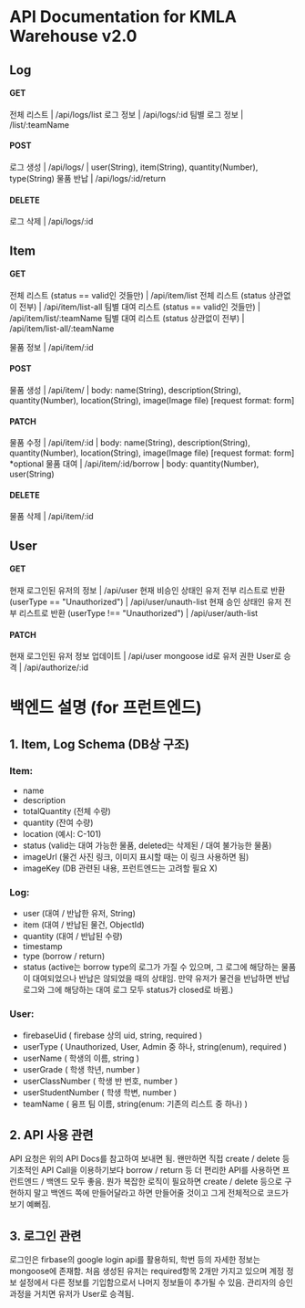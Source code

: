 # API Documentation for KMLA Warehouse v2.0
## Log
#### GET
전체 리스트 | /api/logs/list
로그 정보 | /api/logs/:id
팀별 로그 정보 | /list/:teamName
#### POST
로그 생성 | /api/logs/ | user(String), item(String), quantity(Number), type(String)
물품 반납 | /api/logs/:id/return

#### DELETE
로그 삭제 | /api/logs/:id

## Item
#### GET
전체 리스트 (status == valid인 것들만) | /api/item/list
전체 리스트 (status 상관없이 전부) | /api/item/list-all
팀별 대여 리스트 (status == valid인 것들만) | /api/item/list/:teamName
팀별 대여 리스트 (status 상관없이 전부) | /api/item/list-all/:teamName

물품 정보 | /api/item/:id
#### POST
물품 생성 | /api/item/ | body: name(String), description(String), quantity(Number), location(String), image(Image file) [request format: form]
#### PATCH 
물품 수정 | /api/item/:id | body: name(String), description(String), quantity(Number), location(String), image(Image file) [request format: form] *optional
물품 대여 | /api/item/:id/borrow | body: quantity(Number), user(String)
#### DELETE 
물품 삭제 | /api/item/:id

## User
#### GET
현재 로그인된 유저의 정보 | /api/user
현재 비승인 상태인 유저 전부 리스트로 반환 (userType == "Unauthorized") | /api/user/unauth-list
현재 승인 상태인 유저 전부 리스트로 반환 (userType !== "Unauthorized") | /api/user/auth-list
#### PATCH
현재 로그인된 유저 정보 업데이트 | /api/user
mongoose id로 유저 권한 User로 승격 | /api/authorize/:id

# 백엔드 설명 (for 프런트엔드)
## 1. Item, Log Schema (DB상 구조)
### Item:
- name
- description
- totalQuantity (전체 수량)
- quantity (잔여 수량)
- location (예시: C-101)
- status (valid는 대여 가능한 물품, deleted는 삭제된 / 대여 불가능한 물품)
- imageUrl (물건 사진 링크, 이미지 표시할 때는 이 링크 사용하면 됨)
- imageKey (DB 관련된 내용, 프런트엔드는 고려할 필요 X)

### Log:
- user (대여 / 반납한 유저, String)
- item (대여 / 반납된 물건, ObjectId)
- quantity (대여 / 반납된 수량)
- timestamp
- type (borrow / return)
- status (active는 borrow type의 로그가 가질 수 있으며, 그 로그에 해당하는 물품이 대여되었으나 반납은 않되었을 때의 상태임. 만약 유저가 물건을 반납하면 반납 로그와 그에 해당하는 대여 로그 모두 status가 closed로 바뀜.)
  
### User:
- firebaseUid ( firebase 상의 uid, string, required )
- userType ( Unauthorized, User, Admin 중 하나, string(enum), required )
- userName ( 학생의 이름, string )
- userGrade ( 학생 학년, number )
- userClassNumber ( 학생 반 번호, number )
- userStudentNumber ( 학생 학변, number )
- teamName ( 융프 팀 이름, string(enum: 기존의 리스트 중 하나) )

## 2. API 사용 관련
API 요청은 위의 API Docs를 참고하여 보내면 됨. 왠만하면 직접 create / delete 등 기초적인 API Call을 이용하기보다 borrow / return 등 더 편리한 API를 사용하면 프런트엔드 / 백엔드 모두 좋음. 뭔가 복잡한 로직이 필요하면 create / delete 등으로 구현하지 말고 백엔드 쪽에 만들어달라고 하면 만들어줄 것이고 그게 전체적으로 코드가 보기 예뻐짐.

## 3. 로그인 관련
로그인은 firbase의 google login api를 활용하되, 학번 등의 자세한 정보는 mongoose에 존재함. 처음 생성된 유저는 required항목 2개만 가지고 있으며 계정 정보 설정에서 다른 정보를 기입함으로서 나머지 정보들이 추가될 수 있음. 관리자의 승인 과정을 거치면 유저가 User로 승격됨.
